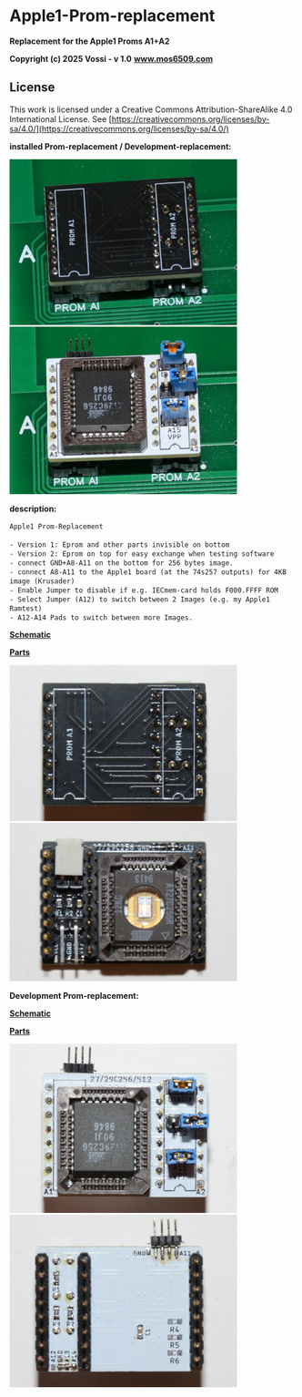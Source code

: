 # Apple1-Prom-replacement 
**Replacement for the Apple1 Proms A1+A2**

**Copyright (c) 2025 Vossi - v 1.0**
**www.mos6509.com**

## License
This work is licensed under a Creative Commons Attribution-ShareAlike 4.0
International License. See [https://creativecommons.org/licenses/by-sa/4.0/](https://creativecommons.org/licenses/by-sa/4.0/)

**installed Prom-replacement / Development-replacement:**

![prom-replacement](https://github.com/vossi1/Apple1-prom-replacement/blob/master/photos/prom-replacement.jpg) ![prom-development](https://github.com/vossi1/Apple1-prom-replacement/blob/master/photos/prom-development.jpg)

**description:**

    Apple1 Prom-Replacement

    - Version 1: Eprom and other parts invisible on bottom
    - Version 2: Eprom on top for easy exchange when testing software
    - connect GND+A8-A11 on the bottom for 256 bytes image.
    - connect A8-A11 to the Apple1 board (at the 74s257 outputs) for 4KB image (Krusader)
    - Enable Jumper to disable if e.g. IECmem-card holds F000.FFFF ROM
    - Select Jumper (A12) to switch between 2 Images (e.g. my Apple1 Ramtest)
    - A12-A14 Pads to switch between more Images.

**[Schematic](https://github.com/vossi1/Apple1-prom-replacement/blob/master/schematic_v10.png)**

**[Parts](https://github.com/vossi1/Apple1-prom-replacement/blob/master/parts_v10.txt)**

![top](https://github.com/vossi1/Apple1-prom-replacement/blob/master/photos/top.jpg) ![bottom](https://github.com/vossi1/Apple1-prom-replacement/blob/master/photos/bottom.jpg)

**Development Prom-replacement:**

**[Schematic](https://github.com/vossi1/Apple1-prom-replacement/blob/master/schematic_dev_v10.png)**

**[Parts](https://github.com/vossi1/Apple1-prom-replacement/blob/master/parts_dev_v10.txt)**

![top](https://github.com/vossi1/Apple1-prom-replacement/blob/master/photos/top_dev.jpg) ![bottom](https://github.com/vossi1/Apple1-prom-replacement/blob/master/photos/bottom_dev.jpg)

